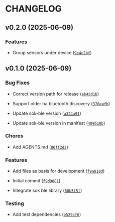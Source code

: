 # CHANGELOG


## v0.2.0 (2025-06-09)

### Features

- Group sensors under device
  ([`9e4c2bf`](https://github.com/IAmTheMitchell/sok-ha/commit/9e4c2bf861689dff808d93eb5a860f0083b31ec5))


## v0.1.0 (2025-06-09)

### Bug Fixes

- Correct version path for release
  ([`eb45d1b`](https://github.com/IAmTheMitchell/sok-ha/commit/eb45d1bf0ad54bd728f31d8b343a7e2cf487fe05))

- Support older ha bluetooth discovery
  ([`376eafb`](https://github.com/IAmTheMitchell/sok-ha/commit/376eafb6a0f313313d31e9a0d968bc55906f96c8))

- Update sok-ble version
  ([`a324a91`](https://github.com/IAmTheMitchell/sok-ha/commit/a324a91c11713ce77f0161894de6922debe17b0d))

- Update sok-ble version in manifest
  ([`409b10b`](https://github.com/IAmTheMitchell/sok-ha/commit/409b10b12c8e6351bd5da64bc9b94ececec697bd))

### Chores

- Add AGENTS.md
  ([`86ff2d2`](https://github.com/IAmTheMitchell/sok-ha/commit/86ff2d256413b3a768ccf58b65edd991421cec52))

### Features

- Add files as basis for development
  ([`f9a818d`](https://github.com/IAmTheMitchell/sok-ha/commit/f9a818d739134e0653c452b5968a436635062e28))

- Initial commit
  ([`f9d9881`](https://github.com/IAmTheMitchell/sok-ha/commit/f9d98814c93ee56fda1f6cbf5149924787251a41))

- Integrate sok ble library
  ([`60b5f5f`](https://github.com/IAmTheMitchell/sok-ha/commit/60b5f5f9330614ba67f48d2b190f2940b890fcf9))

### Testing

- Add test dependencies
  ([`b529cf6`](https://github.com/IAmTheMitchell/sok-ha/commit/b529cf6f046d98978be377d030a726528325c218))
